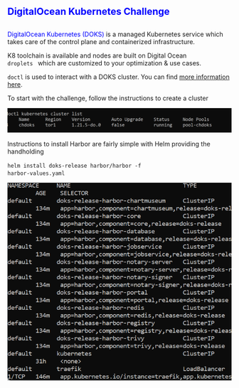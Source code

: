 ## <span style="color:blue">DigitalOcean Kubernetes Challenge</span>

##
<span style="color:blue">DigitalOcean Kubernetes (DOKS) </span> is a managed Kubernetes service which takes care of the control plane and containerized infrastructure. 

K8 toolchain is available and nodes are built on Digital Ocean <code> droplets </code> which are customized to your optimization & use cases.

<code>doctl</code> is used to interact with a DOKS cluster. You can find [more information here](https://github.com/digitalocean/doctl). 

To start with the challenge, follow the instructions to create a cluster

![](static/clustercreate.png?raw=true)

Instructions to install Harbor are fairly simple with Helm providing the handholding

<code>helm install doks-release harbor/harbor -f harbor-values.yaml</code>

![](static/clusterharborinstall.png?raw=true)






